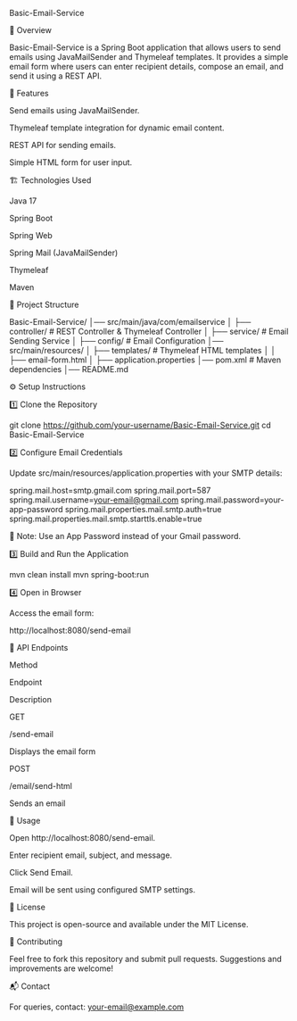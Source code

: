 Basic-Email-Service

📌 Overview

Basic-Email-Service is a Spring Boot application that allows users to send emails using JavaMailSender and Thymeleaf templates. It provides a simple email form where users can enter recipient details, compose an email, and send it using a REST API.

🚀 Features

Send emails using JavaMailSender.

Thymeleaf template integration for dynamic email content.

REST API for sending emails.

Simple HTML form for user input.

🏗️ Technologies Used

Java 17

Spring Boot

Spring Web

Spring Mail (JavaMailSender)

Thymeleaf

Maven

📂 Project Structure

Basic-Email-Service/
│── src/main/java/com/emailservice
│   ├── controller/       # REST Controller & Thymeleaf Controller
│   ├── service/          # Email Sending Service
│   ├── config/           # Email Configuration
│── src/main/resources/
│   ├── templates/        # Thymeleaf HTML templates
│   │   ├── email-form.html
│   ├── application.properties
│── pom.xml               # Maven dependencies
│── README.md

⚙️ Setup Instructions

1️⃣ Clone the Repository

git clone https://github.com/your-username/Basic-Email-Service.git
cd Basic-Email-Service

2️⃣ Configure Email Credentials

Update src/main/resources/application.properties with your SMTP details:

spring.mail.host=smtp.gmail.com
spring.mail.port=587
spring.mail.username=your-email@gmail.com
spring.mail.password=your-app-password
spring.mail.properties.mail.smtp.auth=true
spring.mail.properties.mail.smtp.starttls.enable=true

🔹 Note: Use an App Password instead of your Gmail password.

3️⃣ Build and Run the Application

mvn clean install
mvn spring-boot:run

4️⃣ Open in Browser

Access the email form:

http://localhost:8080/send-email

🔗 API Endpoints

Method

Endpoint

Description

GET

/send-email

Displays the email form

POST

/email/send-html

Sends an email

🎯 Usage

Open http://localhost:8080/send-email.

Enter recipient email, subject, and message.

Click Send Email.

Email will be sent using configured SMTP settings.

📜 License

This project is open-source and available under the MIT License.

🤝 Contributing

Feel free to fork this repository and submit pull requests. Suggestions and improvements are welcome!

📬 Contact

For queries, contact: your-email@example.com

